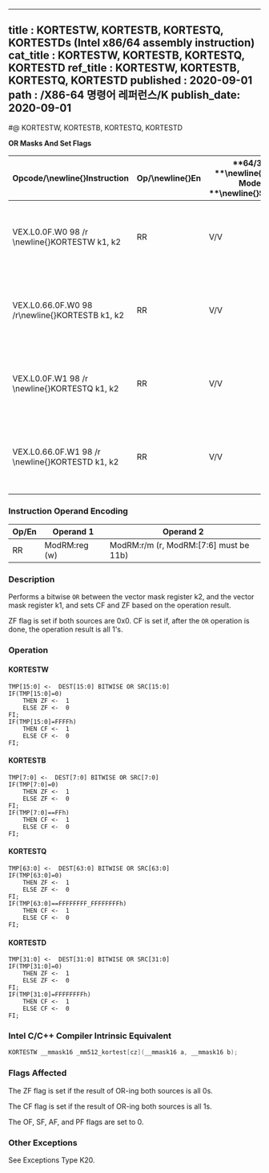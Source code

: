 ----------------------------
title : KORTESTW, KORTESTB, KORTESTQ, KORTESTDs (Intel x86/64 assembly instruction)
cat_title : KORTESTW, KORTESTB, KORTESTQ, KORTESTD
ref_title : KORTESTW, KORTESTB, KORTESTQ, KORTESTD
published : 2020-09-01
path : /X86-64 명령어 레퍼런스/K
publish_date: 2020-09-01
----------------------------
#@ KORTESTW, KORTESTB, KORTESTQ, KORTESTD

**OR Masks And Set Flags**

|**Opcode/**\newline{}**Instruction**|**Op/**\newline{}**En**|**64/32 **\newline{}**bit Mode **\newline{}**Support**|**CPUID **\newline{}**Feature **\newline{}**Flag**|**Description**|
|------------------------------------|-----------------------|------------------------------------------------------|--------------------------------------------------|---------------|
|VEX.L0.0F.W0 98 /r \newline{}KORTESTW k1, k2|RR|V/V|AVX512F|Bitwise OR 16 bits masks k1 and k2 and update ZF and CF accordingly.|
|VEX.L0.66.0F.W0 98 /r\newline{}KORTESTB k1, k2|RR|V/V|AVX512DQ|Bitwise OR 8 bits masks k1 and k2 and update ZF and CF accordingly.|
|VEX.L0.0F.W1 98 /r \newline{}KORTESTQ k1, k2|RR|V/V|AVX512BW|Bitwise OR 64 bits masks k1 and k2 and update ZF and CF accordingly.|
|VEX.L0.66.0F.W1 98 /r \newline{}KORTESTD k1, k2|RR|V/V|AVX512BW|Bitwise OR 32 bits masks k1 and k2 and update ZF and CF accordingly.|
### Instruction Operand Encoding


|Op/En|Operand 1|Operand 2|
|-----|---------|---------|
|RR|ModRM:reg (w)|ModRM:r/m (r, ModRM:[7:6] must be 11b)|
### Description


Performs a bitwise `OR` between the vector mask register k2, and the vector mask register k1, and sets CF and ZF based on the operation result. 

ZF flag is set if both sources are 0x0. CF is set if, after the `OR` operation is done, the operation result is all 1's.


### Operation
#### KORTESTW 
```info-verb
TMP[15:0] <-  DEST[15:0] BITWISE OR SRC[15:0]
IF(TMP[15:0]=0)
    THEN ZF <-  1
    ELSE ZF <-  0
FI;
IF(TMP[15:0]=FFFFh)
    THEN CF <-  1
    ELSE CF <-  0
FI;
```
#### KORTESTB 
```info-verb
TMP[7:0] <-  DEST[7:0] BITWISE OR SRC[7:0]
IF(TMP[7:0]=0)
    THEN ZF <-  1
    ELSE ZF <-  0
FI;
IF(TMP[7:0]==FFh)
    THEN CF <-  1
    ELSE CF <-  0
FI;
```
#### KORTESTQ 
```info-verb
TMP[63:0] <-  DEST[63:0] BITWISE OR SRC[63:0]
IF(TMP[63:0]=0)
    THEN ZF <-  1
    ELSE ZF <-  0
FI;
IF(TMP[63:0]==FFFFFFFF_FFFFFFFFh)
    THEN CF <-  1
    ELSE CF <-  0
FI;
```
#### KORTESTD 
```info-verb
TMP[31:0] <-  DEST[31:0] BITWISE OR SRC[31:0]
IF(TMP[31:0]=0)
    THEN ZF <-  1
    ELSE ZF <-  0
FI;
IF(TMP[31:0]=FFFFFFFFh)
    THEN CF <-  1
    ELSE CF <-  0
FI;
```

### Intel C/C++ Compiler Intrinsic Equivalent

```cpp
KORTESTW __mmask16 _mm512_kortest[cz](__mmask16 a, __mmask16 b);
```
### Flags Affected


The ZF flag is set if the result of OR-ing both sources is all 0s.

The CF flag is set if the result of OR-ing both sources is all 1s.

The OF, SF, AF, and PF flags are set to 0.

### Other Exceptions


See Exceptions Type K20.

